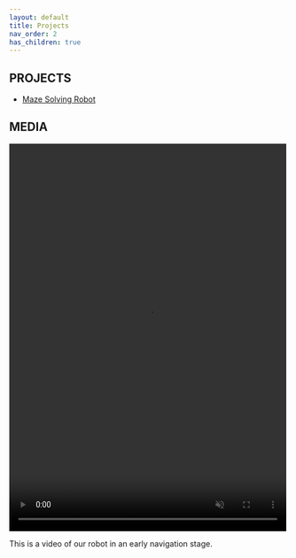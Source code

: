 ```yaml
---
layout: default
title: Projects
nav_order: 2
has_children: true
---
```


## PROJECTS
  
- [Maze Solving Robot](docs/mazebot.html)
  
## MEDIA
  
<video width="500" height="700" src="IMG_6084.mp4" type="video/mp4" preload="auto" autoplay muted loop>
</video>
  
This is a video of our robot in an early navigation stage.  